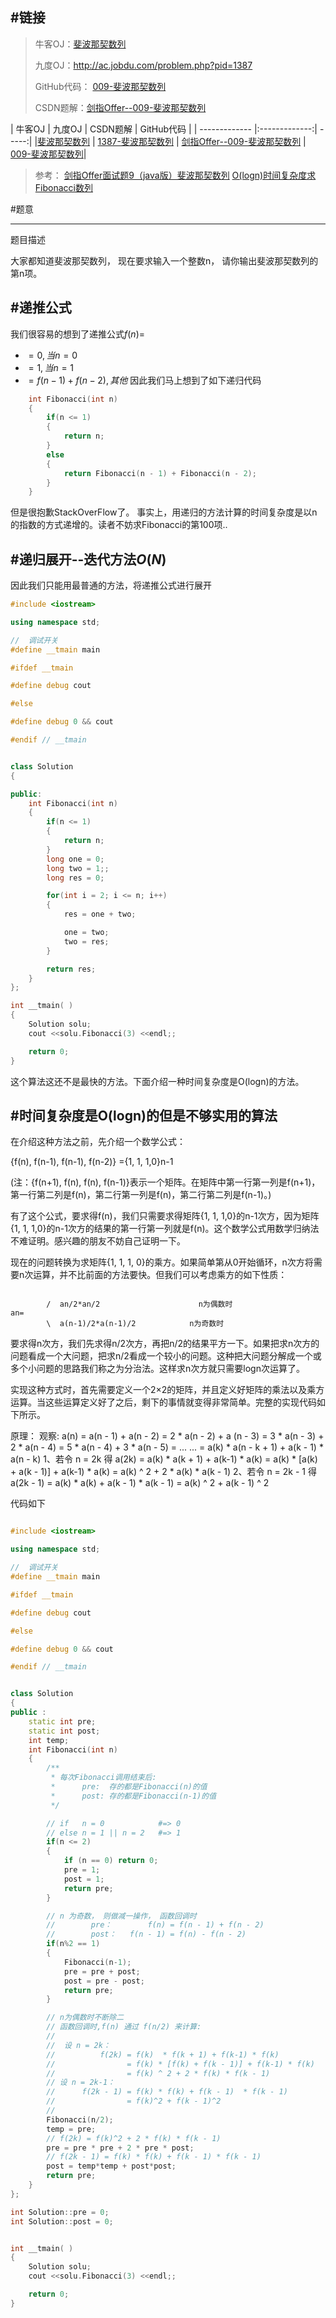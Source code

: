 #链接
------- 

>牛客OJ：[斐波那契数列](http://www.nowcoder.com/practice/c6c7742f5ba7442aada113136ddea0c3?tpId=13&tqId=11160&rp=1&ru=%2Fta%2Fcoding-interviews&qru=%2Fta%2Fcoding-interviews%2Fquestion-rankingg) 
>
>九度OJ：http://ac.jobdu.com/problem.php?pid=1387
>
>GitHub代码： [009-斐波那契数列](https://github.com/gatieme/CodingInterviews/tree/master/009-%E6%96%90%E6%B3%A2%E9%82%A3%E5%A5%91%E6%95%B0%E5%88%97)
>
>CSDN题解：[剑指Offer--009-斐波那契数列](http://blog.csdn.net/gatieme/article/details/51115810)



| 牛客OJ | 九度OJ | CSDN题解 | GitHub代码 |
| ------------- |:-------------:| -----:|
|[斐波那契数列](http://www.nowcoder.com/practice/c6c7742f5ba7442aada113136ddea0c3?tpId=13&tqId=11160&rp=1&ru=%2Fta%2Fcoding-interviews&qru=%2Fta%2Fcoding-interviews%2Fquestion-rankingg)  | [1387-斐波那契数列](http://ac.jobdu.com/problem.php?pid=1387)   | [剑指Offer--009-斐波那契数列](http://blog.csdn.net/gatieme/article/details/51115810) | [009-斐波那契数列](https://github.com/gatieme/CodingInterviews/tree/master/009-%E6%96%90%E6%B3%A2%E9%82%A3%E5%A5%91%E6%95%B0%E5%88%97)|

>参考：
>[剑指Offer面试题9（java版）斐波那契数列](http://blog.csdn.net/jsqfengbao/article/details/47121489)
>[O(logn)时间复杂度求Fibonacci数列](http://blog.csdn.net/dadoneo/article/details/6776272)

#题意

-------

题目描述


大家都知道斐波那契数列，
现在要求输入一个整数n，
请你输出斐波那契数列的第n项。

#递推公式
-------
我们很容易的想到了递推公式$f(n) =$ 
*    $=0, 当n=0$
*    $=1, 当n=1$
*    $=f(n - 1) + f(n - 2), 其他$
因此我们马上想到了如下递归代码
```cpp
    int Fibonacci(int n)
    {
        if(n <= 1)
        {
            return n;
        }
        else
        {
            return Fibonacci(n - 1) + Fibonacci(n - 2);
        }
    }
```
但是很抱歉StackOverFlow了。
事实上，用递归的方法计算的时间复杂度是以n的指数的方式递增的。读者不妨求Fibonacci的第100项..

#递归展开--迭代方法$O(N)$
-------
因此我们只能用最普通的方法，将递推公式进行展开
```cpp
#include <iostream>

using namespace std;

//  调试开关
#define __tmain main

#ifdef __tmain

#define debug cout

#else

#define debug 0 && cout

#endif // __tmain


class Solution
{

public:
    int Fibonacci(int n)
    {
        if(n <= 1)
        {
            return n;
        }
        long one = 0;
        long two = 1;;
        long res = 0;

        for(int i = 2; i <= n; i++)
        {
            res = one + two;

            one = two;
            two = res;
        }

        return res;
    }
};

int __tmain( )
{
    Solution solu;
    cout <<solu.Fibonacci(3) <<endl;;

    return 0;
}

```

这个算法这还不是最快的方法。下面介绍一种时间复杂度是O(logn)的方法。

#时间复杂度是O(logn)的但是不够实用的算法
-------

在介绍这种方法之前，先介绍一个数学公式：

{f(n), f(n-1), f(n-1), f(n-2)} ={1, 1, 1,0}n-1

(注：{f(n+1), f(n), f(n), f(n-1)}表示一个矩阵。在矩阵中第一行第一列是f(n+1)，第一行第二列是f(n)，第二行第一列是f(n)，第二行第二列是f(n-1)。)

有了这个公式，要求得f(n)，我们只需要求得矩阵{1, 1, 1,0}的n-1次方，因为矩阵{1, 1, 1,0}的n-1次方的结果的第一行第一列就是f(n)。这个数学公式用数学归纳法不难证明。感兴趣的朋友不妨自己证明一下。

现在的问题转换为求矩阵{1, 1, 1, 0}的乘方。如果简单第从0开始循环，n次方将需要n次运算，并不比前面的方法要快。但我们可以考虑乘方的如下性质：

```

        /  an/2*an/2                      n为偶数时
an=
        \  a(n-1)/2*a(n-1)/2            n为奇数时

```



要求得n次方，我们先求得n/2次方，再把n/2的结果平方一下。如果把求n次方的问题看成一个大问题，把求n/2看成一个较小的问题。这种把大问题分解成一个或多个小问题的思路我们称之为分治法。这样求n次方就只需要logn次运算了。

实现这种方式时，首先需要定义一个2×2的矩阵，并且定义好矩阵的乘法以及乘方运算。当这些运算定义好了之后，剩下的事情就变得非常简单。完整的实现代码如下所示。





原理：
观察: a(n)  = a(n - 1) + a(n - 2)
                  = 2 * a(n - 2) + a  (n - 3)
                  = 3 * a(n - 3) + 2 * a(n - 4)
                  = 5 * a(n - 4) + 3 * a(n - 5)
                  = ... ...
                  = a(k)  *  a(n - k + 1) + a(k - 1) * a(n - k)
1、若令 n = 2k
     得 a(2k) = a(k)  * a(k + 1) + a(k-1) * a(k)
                   = a(k) * [a(k) + a(k - 1)] + a(k-1) * a(k)
                   = a(k) ^ 2 + 2 * a(k)  *  a(k - 1) 
2、若令 n = 2k - 1 
     得 a(2k - 1) = a(k) * a(k) + a(k - 1)  * a(k - 1) 
                         = a(k)  ^ 2 +  a(k - 1) ^ 2



代码如下

```cpp

#include <iostream>

using namespace std;

//  调试开关
#define __tmain main

#ifdef __tmain

#define debug cout

#else

#define debug 0 && cout

#endif // __tmain


class Solution
{
public :
    static int pre;
    static int post;
    int temp;
    int Fibonacci(int n)
    {
        /**
         * 每次Fibonacci调用结束后:
         *      pre:  存的都是Fibonacci(n)的值
         *      post: 存的都是Fibonacci(n-1)的值
         */

        // if   n = 0            #=> 0
        // else n = 1 || n = 2   #=> 1
        if(n <= 2)
        {
            if (n == 0) return 0;
            pre = 1;
            post = 1;
            return pre;
        }

        // n 为奇数， 则做减一操作， 函数回调时
        //        pre：        f(n) = f(n - 1) + f(n - 2)
        //        post：   f(n - 1) = f(n) - f(n - 2)
        if(n%2 == 1)
        {
            Fibonacci(n-1);
            pre = pre + post;
            post = pre - post;
            return pre;
        }

        // n为偶数时不断除二
        // 函数回调时,f(n) 通过 f(n/2) 来计算:
        //
        //  设 n = 2k：
        //          f(2k) = f(k)  * f(k + 1) + f(k-1) * f(k)
        //                = f(k) * [f(k) + f(k - 1)] + f(k-1) * f(k)
        //                = f(k) ^ 2 + 2 * f(k) * f(k - 1)
        // 设 n = 2k-1：
        //      f(2k - 1) = f(k) * f(k) + f(k - 1)  * f(k - 1)
        //                = f(k)^2 + f(k - 1)^2
        //
        Fibonacci(n/2);
        temp = pre;
        // f(2k) = f(k)^2 + 2 * f(k) * f(k - 1)
        pre = pre * pre + 2 * pre * post;
        // f(2k - 1) = f(k) * f(k) + f(k - 1) * f(k - 1)
        post = temp*temp + post*post;
        return pre;
    }
};

int Solution::pre = 0;
int Solution::post = 0;


int __tmain( )
{
    Solution solu;
    cout <<solu.Fibonacci(3) <<endl;;

    return 0;
}

```
